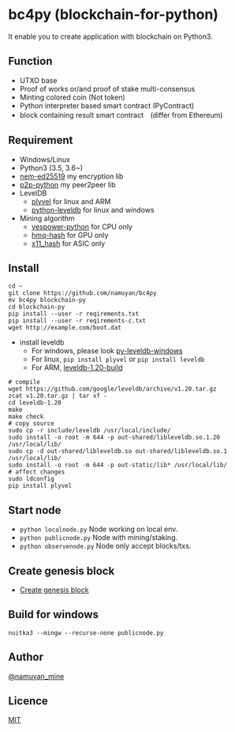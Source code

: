 bc4py (blockchain-for-python)
=============================
It enable you to create application with blockchain on Python3.

Function
----
* UTXO base
* Proof of works or/and proof of stake multi-consensus
* Minting colored coin (Not token)
* Python interpreter based smart contract (PyContract)
* block containing result smart contract　(differ from Ethereum)

Requirement
----
* Windows/Linux
* Python3 (3.5, 3.6~)
* [nem-ed25519](https://github.com/namuyan/nem-ed25519) my encryption lib
* [p2p-python](https://github.com/namuyan/p2p-python) my peer2peer lib
* LevelDB
    * [plyvel](https://github.com/wbolster/plyvel) for linux and ARM
    * [python-leveldb](https://github.com/happynear/py-leveldb-windows) for linux and windows
* Mining algorithm
    * [yespower-python](https://github.com/namuyan/yespower-python) for CPU only
    * [hmq-hash](https://github.com/namuyan/hmq-hash) for GPU only
    * [x11_hash](https://pypi.org/project/x11_hash/) for ASIC only

Install
----
```commandline
cd ~
git clone https://github.com/namuyan/bc4py
mv bc4py blockchain-py
cd blockchain-py
pip install --user -r reqirements.txt
pip install --user -r reqirements-c.txt
wget http://example.com/boot.dat
```

* install leveldb
    * For windows, please look [py-leveldb-windows](https://github.com/happynear/py-leveldb-windows)
    * For linux, `pip install plyvel` or `pip install leveldb`
    * For ARM, [leveldb-1.20-build](https://tangerina.jp/blog/leveldb-1.20-build/)

```text
# compile
wget https://github.com/google/leveldb/archive/v1.20.tar.gz
zcat v1.20.tar.gz | tar xf -
cd leveldb-1.20
make
make check
# copy source
sudo cp -r include/leveldb /usr/local/include/
sudo install -o root -m 644 -p out-shared/libleveldb.so.1.20 /usr/local/lib/
sudo cp -d out-shared/libleveldb.so out-shared/libleveldb.so.1 /usr/local/lib/
sudo install -o root -m 644 -p out-static/lib* /usr/local/lib/
# affect changes
sudo ldconfig
pip install plyvel
```

Start node
----
* `python localnode.py` Node working on local env.
* `python publicnode.py` Node with mining/staking.
* `python observenode.py` Node only accept blocks/txs.

Create genesis block
----
* [Create genesis block](doc/GenesisBlock.md)


Build for windows
----
`nuitka3 --mingw --recurse-none publicnode.py`

Author
----
[@namuyan_mine](http://twitter.com/namuyan_mine/)

Licence
----
[MIT](https://opensource.org/licenses/MIT)
